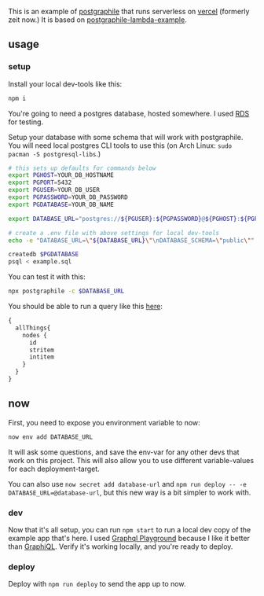 This is an example of [postgraphile](https://www.graphile.org/postgraphile/) that runs serverless on [vercel](https://vercel.com/) (formerly zeit now.) It is based on [postgraphile-lambda-example](https://github.com/graphile/postgraphile-lambda-example).

## usage

### setup

Install your local dev-tools like this:

```sh
npm i
```

You're going to need a postgres database, hosted somewhere. I used [RDS](https://aws.amazon.com/rds/) for testing.

Setup your database with some schema that will work with postgraphile. 
You will need local postgres CLI tools to use this (on Arch Linux: `sudo pacman -S postgresql-libs`.)

```sh
# this sets up defaults for commands below
export PGHOST=YOUR_DB_HOSTNAME
export PGPORT=5432
export PGUSER=YOUR_DB_USER
export PGPASSWORD=YOUR_DB_PASSWORD
export PGDATABASE=YOUR_DB_NAME

export DATABASE_URL="postgres://${PGUSER}:${PGPASSWORD}@${PGHOST}:${PGPORT}/${PGDATABASE}"

# create a .env file with above settings for local dev-tools
echo -e "DATABASE_URL=\"${DATABASE_URL}\"\nDATABASE_SCHEMA=\"public\"" > .env

createdb $PGDATABASE
psql < example.sql
```

You can test it with this:

```sh
npx postgraphile -c $DATABASE_URL
```

You should be able to run a query like this [here](http://localhost:5000/graphiql):

```graphql
{
  allThings{
    nodes {
      id
      stritem
      intitem
    }
  }
}
```

## now

First, you need to expose you environment variable to now:

```sh
now env add DATABASE_URL
```

It will ask some questions, and save the env-var for any other devs that work on this project. This will also allow you to use different variable-values for each deployment-target.

You can also use `now secret add database-url` and `npm run deploy -- -e DATABASE_URL=@database-url`, but this new way is a bit simpler to work with.

### dev

Now that it's all setup, you can run `npm start` to run a local dev copy of the example app that's here. I used [Graphql Playground](https://github.com/prisma-labs/graphql-playground) because I like it better than [GraphiQL](https://github.com/graphql/graphiql). Verify it's working locally, and you're ready to deploy.


### deploy

Deploy with `npm run deploy` to send the app up to now.
